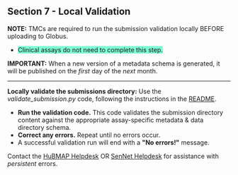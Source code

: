 ## Section 7 - Local Validation

**NOTE:** TMCs are required to run the submission validation locally BEFORE uploading to Globus. 
  - <span style="background-color: aquamarine;"> Clinical assays do not need to complete this step.</span>
  
**IMPORTANT:** When a new version of a metadata schema is generated, it will be published on the _first_ day of the _next_ month.

<hr>

**Locally validate the submissions directory:** Use the _validate_submission.py_ code, following the instructions in the <a href="https://hubmapconsortium.github.io/ingest-validation-tools/">README</a>.
  - **Run the validation code.** This code validates the submission directory content against the appropriate assay-specific metadata & data directory schema.
  - **Correct any errors.** Repeat until no errors occur.
  - A successful validation run will end with a **"No errors!"** message.

Contact the <a href="mailto:help@hubmapconsortium.org">HuBMAP Helpdesk</a> OR <a href="mailto:help@sennetconsortium.org">SenNet Helpdesk</a> for assistance with _persistent_ errors.
